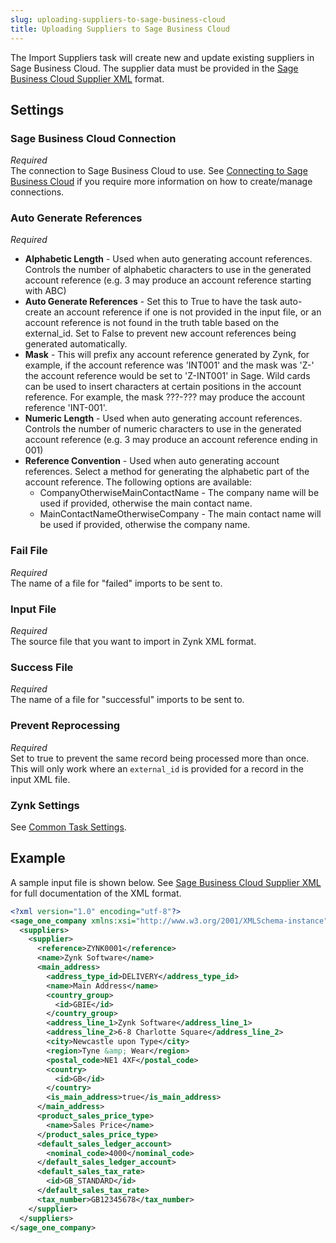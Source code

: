 ```yaml
---
slug: uploading-suppliers-to-sage-business-cloud
title: Uploading Suppliers to Sage Business Cloud
---
```

The Import Suppliers task will create new and update existing suppliers in Sage Business Cloud. The supplier data must be provided in the [Sage Business Cloud Supplier XML](sage-business-cloud-supplier-xml) format.

## Settings
### Sage Business Cloud Connection
_Required_  
The connection to Sage Business Cloud to use. See [Connecting to Sage Business Cloud](connecting-to-sage-business-cloud) if you require more information on how to create/manage connections.

### Auto Generate References
_Required_  

 * **Alphabetic Length**  - Used when auto generating account references. Controls the number of alphabetic characters to use in the generated account reference (e.g. 3 may produce an account reference starting with ABC) 
 * **Auto Generate References** - Set this to True to have the task auto-create an account reference if one is not provided in the input file, or an account reference is not found in the truth table based on the external_id. Set to False to prevent new account references being generated automatically. 
 * **Mask** - This will prefix any account reference generated by Zynk, for example, if the account reference was 'INT001' and the mask was 'Z-' the account reference would be set to 'Z-INT001' in Sage. Wild cards can be used to insert characters at certain positions in the account reference. For example, the mask ???-??? may produce the account reference 'INT-001'. 
 * **Numeric Length** - Used when auto generating account references. Controls the number of numeric characters to use in the generated account reference (e.g. 3 may produce an account reference ending in 001)  
 * **Reference Convention** - Used when auto generating account references. Select a method for generating the alphabetic part of the account reference. The following options are available:
   * CompanyOtherwiseMainContactName - The company name will be used if provided, otherwise the main contact name.
   * MainContactNameOtherwiseCompany - The main contact name will be used if provided, otherwise the company name.

### Fail File
_Required_  
The name of a file for "failed" imports to be sent to.

### Input File
_Required_  
The source file that you want to import in Zynk XML format.

### Success File
_Required_  
The name of a file for "successful" imports to be sent to.

### Prevent Reprocessing
_Required_  
Set to true to prevent the same record being processed more than once. This will only work where an `external_id` is provided for a record in the input XML file.

### Zynk Settings
See [Common Task Settings](common-task-settings).

## Example
A sample input file is shown below. See [Sage Business Cloud Supplier XML](sage-business-cloud-supplier-xml) for full documentation of the XML format.
```xml
<?xml version="1.0" encoding="utf-8"?>
<sage_one_company xmlns:xsi="http://www.w3.org/2001/XMLSchema-instance" xmlns:xsd="http://www.w3.org/2001/XMLSchema">
  <suppliers>
    <supplier>
      <reference>ZYNK0001</reference>
      <name>Zynk Software</name>
      <main_address>
        <address_type_id>DELIVERY</address_type_id>
        <name>Main Address</name>
        <country_group>
          <id>GBIE</id>
        </country_group>
        <address_line_1>Zynk Software</address_line_1>
        <address_line_2>6-8 Charlotte Square</address_line_2>
        <city>Newcastle upon Type</city>
        <region>Tyne &amp; Wear</region>
        <postal_code>NE1 4XF</postal_code>
        <country>
          <id>GB</id>
        </country>
        <is_main_address>true</is_main_address>
      </main_address>
      <product_sales_price_type>
        <name>Sales Price</name>
      </product_sales_price_type>
      <default_sales_ledger_account>
        <nominal_code>4000</nominal_code>
      </default_sales_ledger_account>
      <default_sales_tax_rate>
        <id>GB_STANDARD</id>
      </default_sales_tax_rate>
      <tax_number>GB12345678</tax_number>
    </supplier>
  </suppliers>
</sage_one_company>
```
